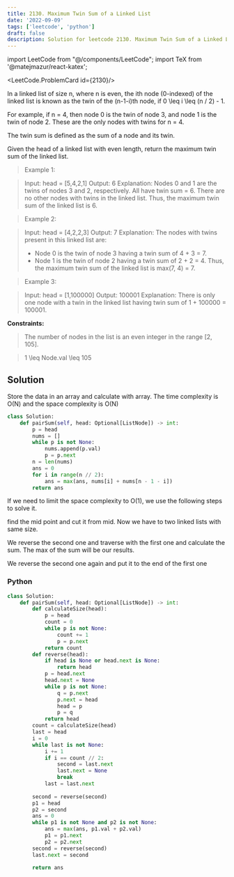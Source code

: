 ```yaml
---
title: 2130. Maximum Twin Sum of a Linked List
date: '2022-09-09'
tags: ['leetcode', 'python']
draft: false
description: Solution for leetcode 2130. Maximum Twin Sum of a Linked List
---
```

import LeetCode from "@/components/LeetCode";
import TeX from '@matejmazur/react-katex';

<LeetCode.ProblemCard id={2130}/>

In a linked list of size n, where n is even, the ith node (0-indexed) of the linked list is known as the twin of the (n-1-i)th node, if 0 <TeX>\leq</TeX> i <TeX>\leq</TeX> (n / 2) - 1.

For example, if n <TeX>=</TeX> 4, then node 0 is the twin of node 3, and node 1 is the twin of node 2. These are the only nodes with twins for n <TeX>=</TeX> 4.

The twin sum is defined as the sum of a node and its twin.

Given the head of a linked list with even length, return the maximum twin sum of the linked list.

 > Example 1:

 > Input: head <TeX>=</TeX> [5,4,2,1]
 > Output: 6
 > Explanation:
 > Nodes 0 and 1 are the twins of nodes 3 and 2, respectively. All have twin sum <TeX>=</TeX> 6.
 > There are no other nodes with twins in the linked list.
 > Thus, the maximum twin sum of the linked list is 6. 

 > Example 2:

 > Input: head <TeX>=</TeX> [4,2,2,3]
 > Output: 7
 > Explanation:
 > The nodes with twins present in this linked list are:
 > - Node 0 is the twin of node 3 having a twin sum of 4 + 3 <TeX>=</TeX> 7.
 > - Node 1 is the twin of node 2 having a twin sum of 2 + 2 <TeX>=</TeX> 4.
 > Thus, the maximum twin sum of the linked list is max(7, 4) <TeX>=</TeX> 7. 

 > Example 3:

 > Input: head <TeX>=</TeX> [1,100000]
 > Output: 100001
 > Explanation:
 > There is only one node with a twin in the linked list having twin sum of 1 + 100000 <TeX>=</TeX> 100001.

**Constraints:**

 > The number of nodes in the list is an even integer in the range [2, 105].

 > 1 <TeX>\leq</TeX> Node.val <TeX>\leq</TeX> 105

## Solution
Store the data in an array and calculate with array. The time complexity is O(N) and the space complexity is O(N)
```python
class Solution:
    def pairSum(self, head: Optional[ListNode]) -> int:
        p = head
        nums = []
        while p is not None:
            nums.append(p.val)
            p = p.next
        n = len(nums)
        ans = 0
        for i in range(n // 2):
            ans = max(ans, nums[i] + nums[n - 1 - i])
        return ans
```
If we need to limit the space complexity to O(1), we use the following steps to solve it. 

find the mid point and cut it from mid. Now we have to two linked lists with same size. 

We reverse the second one and traverse with the first one and calculate the sum. The max of the sum will be our results. 

We reverse the second one again and put it to the end of the first one

### Python
```python
class Solution:
    def pairSum(self, head: Optional[ListNode]) -> int:
        def calculateSize(head):
            p = head
            count = 0
            while p is not None:
                count += 1
                p = p.next
            return count
        def reverse(head):
            if head is None or head.next is None:
                return head
            p = head.next
            head.next = None
            while p is not None:
                q = p.next
                p.next = head
                head = p
                p = q
            return head
        count = calculateSize(head)
        last = head
        i = 0
        while last is not None:
            i += 1
            if i == count // 2:
                second = last.next
                last.next = None
                break
            last = last.next
        
        second = reverse(second)
        p1 = head
        p2 = second
        ans = 0
        while p1 is not None and p2 is not None:
            ans = max(ans, p1.val + p2.val)
            p1 = p1.next
            p2 = p2.next
        second = reverse(second)
        last.next = second

        return ans
```
